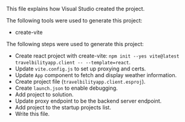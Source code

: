 This file explains how Visual Studio created the project.

The following tools were used to generate this project:
- create-vite

The following steps were used to generate this project:
- Create react project with create-vite: `npm init --yes vite@latest travelbilityapp.client -- --template=react`.
- Update `vite.config.js` to set up proxying and certs.
- Update `App` component to fetch and display weather information.
- Create project file (`travelbilityapp.client.esproj`).
- Create `launch.json` to enable debugging.
- Add project to solution.
- Update proxy endpoint to be the backend server endpoint.
- Add project to the startup projects list.
- Write this file.

